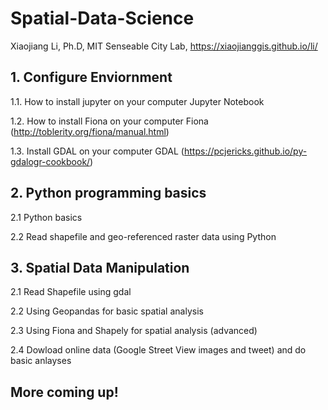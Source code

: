 # Spatial-Data-Science
Xiaojiang Li, Ph.D, MIT Senseable City Lab, https://xiaojianggis.github.io/li/

## 1. Configure Enviornment
1.1. How to install jupyter on your computer
Jupyter Notebook

1.2. How to install Fiona on your computer
Fiona (http://toblerity.org/fiona/manual.html)

1.3. Install GDAL on your computer
GDAL (https://pcjericks.github.io/py-gdalogr-cookbook/)


## 2. Python programming basics
2.1 Python basics

2.2 Read shapefile and geo-referenced raster data using Python


## 3. Spatial Data Manipulation
2.1 Read Shapefile using gdal

2.2 Using Geopandas for basic spatial analysis

2.3 Using Fiona and Shapely for spatial analysis (advanced)

2.4 Dowload online data (Google Street View images and tweet) and do basic anlayses


## More coming up! 

